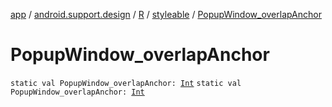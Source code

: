 [app](../../../index.md) / [android.support.design](../../index.md) / [R](../index.md) / [styleable](index.md) / [PopupWindow_overlapAnchor](./-popup-window_overlap-anchor.md)

# PopupWindow_overlapAnchor

`static val PopupWindow_overlapAnchor: `[`Int`](https://kotlinlang.org/api/latest/jvm/stdlib/kotlin/-int/index.html)
`static val PopupWindow_overlapAnchor: `[`Int`](https://kotlinlang.org/api/latest/jvm/stdlib/kotlin/-int/index.html)